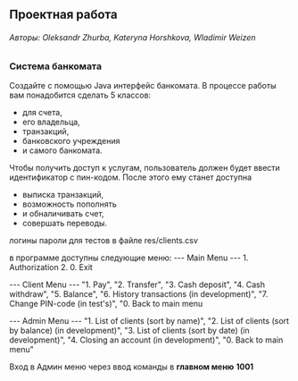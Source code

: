 <h2>Проектная работа</h2>

<h6>Авторы: Oleksandr Zhurba, Kateryna Horshkova, Wladimir Weizen</h6>

<h3>Система банкомата</h3>

Создайте с помощью Java интерфейс банкомата.
В процессе работы вам понадобится сделать 5 классов:

* для счета,
* его владельца,
* транзакций,
* банковского учреждения
* и самого банкомата.

Чтобы получить доступ к услугам, пользователь должен будет ввести идентификатор с пин-кодом.
После этого ему станет доступна

* выписка транзакций,
* возможность пополнять
* и обналичивать счет,
* совершать переводы.

логины пароли для тестов в файле res/clients.csv

в программе доступны следующие меню:
--- Main Menu ---
      1. Authorization
      2. 0. Exit


--- Client Menu ---
      "1. Pay",
      "2. Transfer",
      "3. Cash deposit",
      "4. Cash withdraw",
      "5. Balance",
      "6. History transactions (in development)",
      "7. Change PIN-code (in test's)",
      "0. Back to main menu
      
--- Admin Menu ---
      "1. List of clients (sort by name)",
      "2. List of clients (sort by balance) (in development)",
      "3. List of clients (sort by date) (in development)",
      "4. Closing an account (in development)",
      "0. Back to main menu"
      
Вход в Админ меню через ввод команды в **главном меню** **1001**      
      
